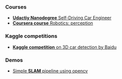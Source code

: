 ### Courses

- [**Udactiy Nanodegree**  Self-Driving Car Engineer](https://cgebbe.github.io/udacity_nanodegree_selfdriving)
- [**Coursera course** Robotics: perception](https://github.com/cgebbe/coursera_robotics_perception)



### Kaggle competitions

- [**Kaggle competition** on 3D car detection by Baidu](https://github.com/cgebbe/kaggle_pku-autonomous-driving)  



### Demos

- [Simple **SLAM** pipeline using opencv](https://github.com/cgebbe/demo_slam)
